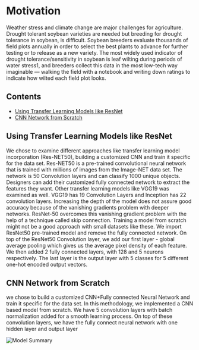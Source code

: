 Motivation
============

Weather stress and climate change are major challenges for agriculture. Drought tolerant soybean varieties are needed but breeding for drought tolerance in soybean, is difficult. Soybean breeders evaluate thousands of field plots annually in order to select the best plants to advance for further testing or to release as a new variety. The most widely used indicator of drought tolerance/sensitivity in soybean is leaf wilting during periods of water stress1, and breeders collect this data in the most low-tech way imaginable — walking the field with a notebook and writing down ratings to indicate how wilted each field plot looks.

## Contents

- [Using Transfer Learning Models like ResNet](README.md#Using-Transfer-Learning-Models-like-ResNet)
- [CNN Network from Scratch](README.md#CNN-Network-from-Scratch)

## Using Transfer Learning Models like ResNet

We chose to examine different approaches like transfer learning model incorporation (Res-NET50), building a customized CNN and train it specific for the data set. Res-NET50 is a pre-trained convolutional neural network that is trained with millions of images from the Image-NET data set. The network is 50 Convolution layers and can classify 1000 unique objects. Designers can add their customized fully connected network to extract the features they want. Other transfer learning models like VGG19 was examined as well. VGG19 has 19 Convolution Layers and Inception has 22 convolution layers. Increasing the depth of the model does not assure good accuracy because of the vanishing gradients problem with deeper networks. ResNet-50 overcomes this
vanishing gradient problem with the help of a technique called skip connection. Training a model from scratch might not be
a good approach with small datasets like these. We import ResNet50 pre-trained model and remove the fully connected network. On top of the ResNet50 Convolution layer, we add our first layer - global average pooling which gives us the average pixel density of each feature. We then added 2 fully connected layers, with 128 and 5 neurons respectively. The last layer is the output layer with 5 classes for 5 different one-hot encoded output vectors.

## CNN Network from Scratch
we chose to build a customized CNN+Fully
connected Neural Network and train it specific for the data
set. In this methodology, we implemented a CNN based model from
scratch. We have 5 convolution layers with batch normalization
added for a smooth learning process. On top of these
convolution layers, we have the fully connect neural network
with one hidden layer and output layer

![Model Summary](Screenshot-2019-12-02-at-6.04.21-PM.png)
  

